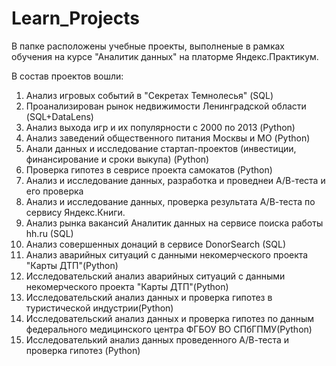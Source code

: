 # Learn_Projects
В папке расположены учебные проекты, выполненые в рамках обучения на курсе "Аналитик данных" на платорме Яндекс.Практикум.

В состав проектов вошли:

1. Анализ игровых событий в "Секретах Темнолесья" (SQL)
2. Проанализирован рынок недвижимости Ленинградской области (SQL+DataLens)
3. Анализ выхода игр и их популярности с 2000 по 2013 (Python)
4. Анализ заведений общественного питания Москвы и МО (Python)
5. Анали данных и исследование стартап-проектов (инвестиции, финансирование и сроки выкупа) (Python)
6. Проверка гипотез в севрисе проекта самокатов (Python)
7. Анализ и исследование данных, разработка и проведнеи А/В-теста и его проверка
8. Анализ и исследование данных, проверка результата А/В-теста по сервису Яндекс.Книги.
9. Анализ рынка вакансий Аналитик данных на сервисе поиска работы hh.ru (SQL)
10. Анализ совершенных донаций в сервисе DonorSearch (SQL)
11. Анализ аварийных ситуаций с данными некомерческого проекта "Карты ДТП"(Python)
12. Исследовательский анализ аварийных ситуаций с данными некомерческого проекта "Карты ДТП"(Python)
13. Исследовательский анализ данных и проверка гипотез в туристической индустрии(Python)
14. Исследовательский анализ данных и проверка гипотез по данным федерального медицинского центра ФГБОУ ВО СПбГПМУ(Python)
15. Исследователький анализ данных проведенного А/В-теста и проверка гипотез (Python)
